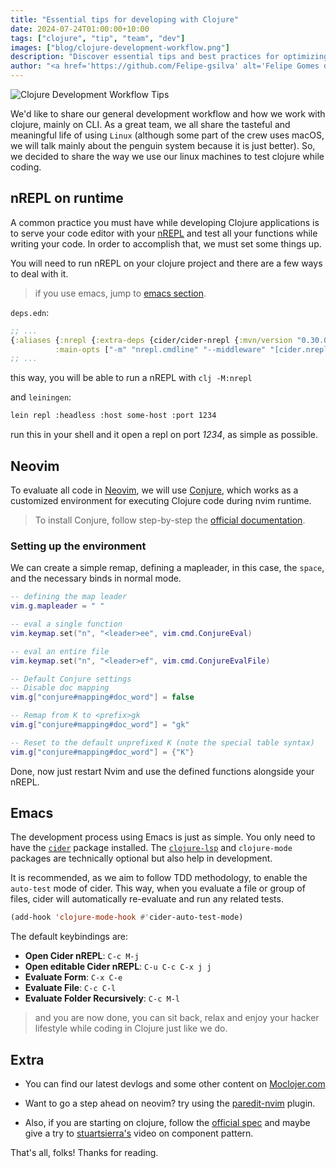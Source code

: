 ```yaml
---
title: "Essential tips for developing with Clojure"
date: 2024-07-24T01:00:00+10:00
tags: ["clojure", "tip", "team", "dev"]
images: ["blog/clojure-development-workflow.png"]
description: "Discover essential tips and best practices for optimizing your Clojure development workflow, focusing on command line tools and efficient coding techniques."
author: "<a href='https://github.com/Felipe-gsilva' alt='Felipe Gomes da Silva content author' target='_blank'>Felipe Gomes</a>"
---
```


![Clojure Development Workflow Tips](/blog/clojure-development-workflow.png?width=50%)

We'd like to share our general development workflow and how we work with clojure, mainly on CLI. As a great team, we all share the tasteful and meaningful life of using `Linux` (although some part of the crew uses macOS, we will talk mainly about the penguin system because it is just better). So, we decided to share the way we use our linux machines to test clojure while coding.


## nREPL on runtime
A common practice you must have while developing Clojure applications is to serve your code editor with your [nREPL](https://github.com/nrepl/nREPL) and test all your functions while writing your code.
In order to accomplish that, we must set some things up.

You will need to run nREPL on your clojure project and there are a few ways to deal with it.

> if you use emacs, jump to [emacs section](#Emacs).

`deps.edn`:

```clj
;; ...
{:aliases {:nrepl {:extra-deps {cider/cider-nrepl {:mvn/version "0.30.0"}}
          :main-opts ["-m" "nrepl.cmdline" "--middleware" "[cider.nrepl/cider-middleware]"]}}}
;; ...
```

this way, you will be able to run a nREPL with `clj -M:nrepl`

and `leiningen`:
``` bash
lein repl :headless :host some-host :port 1234
```
run this in your shell and it open a repl on port *1234*, as simple as possible.

## Neovim

To evaluate all code in [Neovim](https://neovim.io/), we will use [Conjure](https://github.com/Olical/conjure), which works as a customized environment for executing Clojure code during nvim runtime.

> To install Conjure, follow step-by-step the [official documentation](https://github.com/Olical/conjure?tab=readme-ov-file#installation).

### Setting up the environment

We can create a simple remap, defining a mapleader, in this case, the `space`, and the necessary binds in normal mode.

```lua
-- defining the map leader
vim.g.mapleader = " "

-- eval a single function
vim.keymap.set("n", "<leader>ee", vim.cmd.ConjureEval)

-- eval an entire file
vim.keymap.set("n", "<leader>ef", vim.cmd.ConjureEvalFile)

-- Default Conjure settings
-- Disable doc mapping
vim.g["conjure#mapping#doc_word"] = false

-- Remap from K to <prefix>gk
vim.g["conjure#mapping#doc_word"] = "gk"

-- Reset to the default unprefixed K (note the special table syntax)
vim.g["conjure#mapping#doc_word"] = {"K"}
```

Done, now just restart Nvim and use the defined functions alongside your nREPL.

## Emacs

The development process using Emacs is just as simple. You only need to have the [`cider`](https://github.com/clojure-emacs/cider) package installed. The [`clojure-lsp`](https://clojure-lsp.io) and `clojure-mode` packages are technically optional but also help in development.

It is recommended, as we aim to follow TDD methodology, to enable the `auto-test` mode of cider. This way, when you evaluate a file or group of files, cider will automatically re-evaluate and run any related tests.

```lisp
(add-hook 'clojure-mode-hook #'cider-auto-test-mode)
```

The default keybindings are:

- **Open Cider nREPL**: `C-c M-j`
- **Open editable Cider nREPL**: `C-u C-c C-x j j`
- **Evaluate Form**: `C-x C-e`
- **Evaluate File**: `C-c C-l`
- **Evaluate Folder Recursively**: `C-c M-l`

> and you are now done, you can sit back, relax and enjoy your hacker lifestyle while coding in Clojure just like we do.

## Extra

- You can find our latest devlogs and some other content on [Moclojer.com](https://www.moclojer.com/blog/) 

- Want to go a step ahead on neovim? try using the [paredit-nvim](https://github.com/julienvincent/nvim-paredit) plugin.

- Also, if you are starting on clojure, follow the [official spec](https://clojure.org/guides/install_clojure) and maybe give a try to [stuartsierra's](https://www.youtube.com/watch?v=13cmHf_kt-Q) video on component pattern.

That's all, folks! Thanks for reading.
